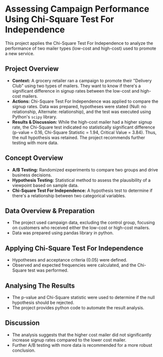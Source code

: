 # Assessing Campaign Performance Using Chi-Square Test For Independence

This project applies the Chi-Square Test For Independence to analyze the performance of two mailer types (low-cost and high-cost) used to promote a new service.

## Project Overview

* **Context:** A grocery retailer ran a campaign to promote their "Delivery Club" using two types of mailers. They want to know if there's a significant difference in signup rates between the low-cost and high-cost mailers.
* **Actions:** Chi-Square Test For Independence was applied to compare the signup rates. Data was prepared, hypotheses were stated (Null: no relationship, Alternate: relationship), and the test was executed using Python's `scipy` library.
* **Results & Discussion:** While the high-cost mailer had a higher signup rate, the Chi-Square test indicated no statistically significant difference (p-value = 0.16, Chi-Square Statistic = 1.94, Critical Value = 3.84). Thus, the null hypothesis was retained. The project recommends further testing with more data.

## Concept Overview

* **A/B Testing:** Randomized experiments to compare two groups and drive business decisions.
* **Hypothesis Testing:** Statistical method to assess the plausibility of a viewpoint based on sample data.
* **Chi-Square Test For Independence:** A hypothesis test to determine if there's a relationship between two categorical variables.

## Data Overview & Preparation

* The project used campaign data, excluding the control group, focusing on customers who received either the low-cost or high-cost mailers.
* Data was prepared using pandas library in python.

## Applying Chi-Square Test For Independence

* Hypotheses and acceptance criteria (0.05) were defined.
* Observed and expected frequencies were calculated, and the Chi-Square test was performed.

## Analysing The Results

* The p-value and Chi-Square statistic were used to determine if the null hypothesis should be rejected.
* The project provides python code to automate the result analysis.

## Discussion

* The analysis suggests that the higher cost mailer did not significantly increase signup rates compared to the lower cost mailer.
* Further A/B testing with more data is recommended for a more robust conclusion.

